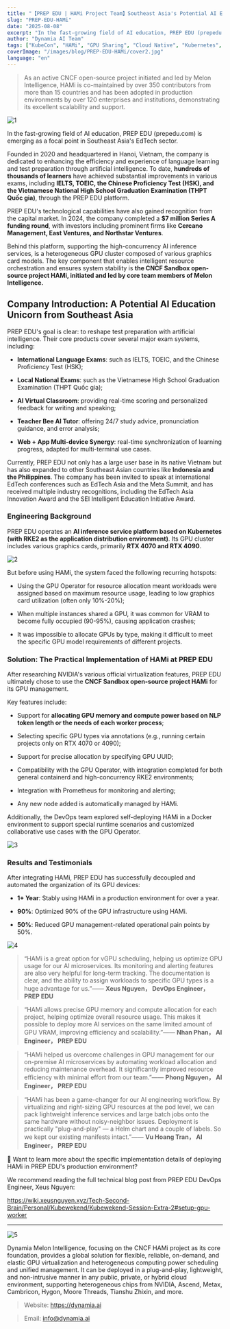 ```yaml
---
title: "【PREP EDU | HAMi Project Team】Southeast Asia's Potential AI Education Unicorn Builds an Efficient GPU Inference Platform with HAMi"
slug: "PREP-EDU-HAMi"
date: "2025-08-08"
excerpt: "In the fast-growing field of AI education, PREP EDU (prepedu.com) is emerging as a focal point in Southeast Asia's EdTech sector."
author: "Dynamia AI Team"
tags: ["KubeCon", "HAMi", "GPU Sharing", "Cloud Native", "Kubernetes", "AI Infrastructure"]
coverImage: "/images/blog/PREP-EDU-HAMi/cover2.jpg"
language: "en"
---
```


> As an active CNCF open-source project initiated and led by Melon Intelligence, HAMi is co-maintained by over 350 contributors from more than 15 countries and has been adopted in production environments by over 120 enterprises and institutions, demonstrating its excellent scalability and support.

![1](/images/blog/PREP-EDU-HAMi/p1.png)

In the fast-growing field of AI education, PREP EDU (prepedu.com) is emerging as a focal point in Southeast Asia's EdTech sector.

Founded in 2020 and headquartered in Hanoi, Vietnam, the company is dedicated to enhancing the efficiency and experience of language learning and test preparation through artificial intelligence. To date, **hundreds of thousands of learners** have achieved substantial improvements in various exams, including **IELTS, TOEIC, the Chinese Proficiency Test (HSK), and the Vietnamese National High School Graduation Examination (THPT Quốc gia)**, through the PREP EDU platform.

PREP EDU's technological capabilities have also gained recognition from the capital market. In 2024, the company completed a **$7 million Series A funding round**, with investors including prominent firms like **Cercano Management, East Ventures, and Northstar Ventures**.

Behind this platform, supporting the high-concurrency AI inference services, is a heterogeneous GPU cluster composed of various graphics card models. The key component that enables intelligent resource orchestration and ensures system stability is **the CNCF Sandbox open-source project HAMi, initiated and led by core team members of Melon Intelligence.**

## Company Introduction: A Potential AI Education Unicorn from Southeast Asia

PREP EDU's goal is clear: to reshape test preparation with artificial intelligence. Their core products cover several major exam systems, including:

- **International Language Exams**: such as IELTS, TOEIC, and the Chinese Proficiency Test (HSK);

- **Local National Exams**: such as the Vietnamese High School Graduation Examination (THPT Quốc gia);

- **AI Virtual Classroom**: providing real-time scoring and personalized feedback for writing and speaking;

- **Teacher Bee AI Tutor**: offering 24/7 study advice, pronunciation guidance, and error analysis;

- **Web + App Multi-device Synergy**: real-time synchronization of learning progress, adapted for multi-terminal use cases.

Currently, PREP EDU not only has a large user base in its native Vietnam but has also expanded to other Southeast Asian countries like **Indonesia and the Philippines**. The company has been invited to speak at international EdTech conferences such as EdTech Asia and the Meta Summit, and has received multiple industry recognitions, including the EdTech Asia Innovation Award and the SEI Intelligent Education Initiative Award.

### Engineering Background

PREP EDU operates an **AI inference service platform based on Kubernetes (with RKE2 as the application distribution environment)**. Its GPU cluster includes various graphics cards, primarily **RTX 4070 and RTX 4090**.

![2](/images/blog/PREP-EDU-HAMi/p2.png)

But before using HAMi, the system faced the following recurring hotspots:

- Using the GPU Operator for resource allocation meant workloads were assigned based on maximum resource usage, leading to low graphics card utilization (often only 10%-20%);

- When multiple instances shared a GPU, it was common for VRAM to become fully occupied (90-95%), causing application crashes;

- It was impossible to allocate GPUs by type, making it difficult to meet the specific GPU model requirements of different projects.

### Solution: The Practical Implementation of HAMi at PREP EDU

After researching NVIDIA's various official virtualization features, PREP EDU ultimately chose to use the **CNCF Sandbox open-source project HAMi** for its GPU management.

Key features include:

- Support for **allocating GPU memory and compute power based on NLP token length or the needs of each worker process**;

- Selecting specific GPU types via annotations (e.g., running certain projects only on RTX 4070 or 4090);

- Support for precise allocation by specifying GPU UUID;

- Compatibility with the GPU Operator, with integration completed for both general containerd and high-concurrency RKE2 environments;

- Integration with Prometheus for monitoring and alerting;

- Any new node added is automatically managed by HAMi.

Additionally, the DevOps team explored self-deploying HAMi in a Docker environment to support special runtime scenarios and customized collaborative use cases with the GPU Operator.

![3](/images/blog/PREP-EDU-HAMi/p3.png)

### Results and Testimonials

After integrating HAMi, PREP EDU has successfully decoupled and automated the organization of its GPU devices:

- **1+ Year**: Stably using HAMi in a production environment for over a year.

- **90%**: Optimized 90% of the GPU infrastructure using HAMi.

- **50%**: Reduced GPU management-related operational pain points by 50%.

![4](/images/blog/PREP-EDU-HAMi/p4.png)

>“HAMi is a great option for vGPU scheduling, helping us optimize GPU usage for our AI microservices. Its monitoring and alerting features are also very helpful for long-term tracking. The documentation is clear, and the ability to assign workloads to specific GPU types is a huge advantage for us.”—— **Xeus Nguyen， DevOps Engineer， PREP EDU**

> “HAMi allows precise GPU memory and compute allocation for each project, helping optimize overall resource usage. This makes it possible to deploy more AI services on the same limited amount of GPU VRAM, improving efficiency and scalability.”—— **Nhan Phan， AI Engineer， PREP EDU**

>“HAMi helped us overcome challenges in GPU management for our on-premise AI microservices by automating workload allocation and reducing maintenance overhead. It significantly improved resource efficiency with minimal effort from our team.”—— **Phong Nguyen， AI Engineer， PREP EDU**

>“HAMi has been a game-changer for our AI engineering workflow. By virtualizing and right-sizing GPU resources at the pod level, we can pack lightweight inference services and large batch jobs onto the same hardware without noisy-neighbor issues. Deployment is practically "plug-and-play" — a Helm chart and a couple of labels. So we kept our existing manifests intact.”—— **Vu Hoang Tran， AI Engineer， PREP EDU**

📖 Want to learn more about the specific implementation details of deploying HAMi in PREP EDU's production environment?

We recommend reading the full technical blog post from PREP EDU DevOps Engineer, Xeus Nguyen:

https://wiki.xeusnguyen.xyz/Tech-Second-Brain/Personal/Kubewekend/Kubewekend-Session-Extra-2#setup-gpu-worker

---

![5](/images/blog/PREP-EDU-HAMi/p5.png)

Dynamia Melon Intelligence, focusing on the CNCF HAMi project as its core foundation, provides a global solution for flexible, reliable, on-demand, and elastic GPU virtualization and heterogeneous computing power scheduling and unified management. It can be deployed in a plug-and-play, lightweight, and non-intrusive manner in any public, private, or hybrid cloud environment, supporting heterogeneous chips from NVIDIA, Ascend, Metax, Cambricon, Hygon, Moore Threads, Tianshu Zhixin, and more.

>Website: https://dynamia.ai

>Email: info@dynamia.ai